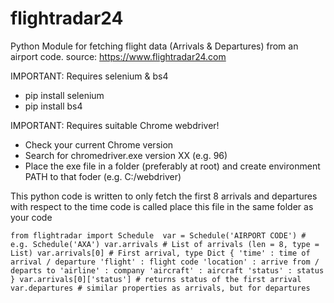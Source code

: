# flightradar24
Python Module for fetching flight data (Arrivals &amp; Departures) from an airport code. source: https://www.flightradar24.com

IMPORTANT: Requires selenium & bs4
- pip install selenium
- pip install bs4

IMPORTANT: Requires suitable Chrome webdriver!
- Check your current Chrome version
- Search for chromedriver.exe version XX (e.g. 96)
- Place the exe file in a folder (preferably at root) and create environment PATH to that foder (e.g. C:/webdriver)

This python code is written to only fetch the first 8 arrivals and departures with respect to the time code is called
place this file in the same folder as your code

`from flightradar import Schedule 
var = Schedule('AIRPORT CODE') # e.g. Schedule('AXA')
var.arrivals # List of arrivals (len = 8, type = List)
var.arrivals[0] # First arrival, type Dict
{
  'time' : time of arrival / departure
  'flight' : flight code
  'location' : arrive from / departs to
  'airline' : company
  'aircraft' : aircraft
  'status' : status
}
 var.arrivals[0]['status'] # returns status of the first arrival
 var.departures # similar properties as arrivals, but for departures`
